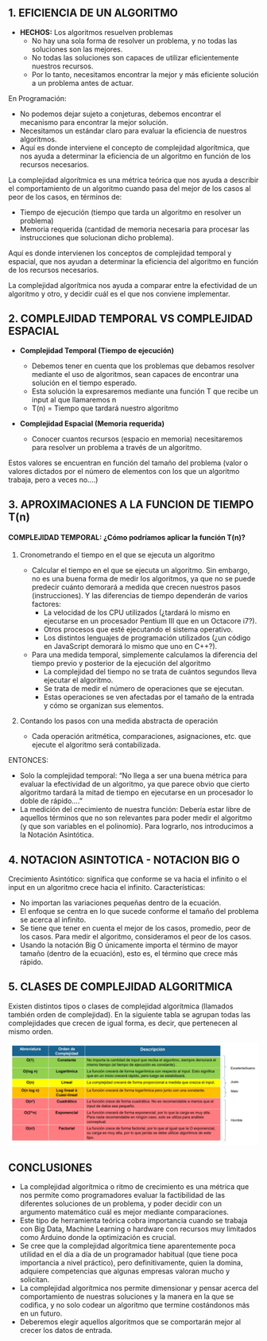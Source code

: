 ## 1. EFICIENCIA DE UN ALGORITMO

- **HECHOS:** Los algoritmos resuelven problemas
  - No hay una sola forma de resolver un problema, y no todas las soluciones son las mejores.
  - No todas las soluciones son capaces de utilizar eficientemente nuestros recursos.
  - Por lo tanto, necesitamos encontrar la mejor y más eficiente solución a un problema antes de actuar.

En Programación:
- No podemos dejar sujeto a conjeturas, debemos encontrar el mecanismo para encontrar la mejor solución.
- Necesitamos un estándar claro para evaluar la eficiencia de nuestros algoritmos.
- Aquí es donde interviene el concepto de complejidad algorítmica, que nos ayuda a determinar la eficiencia de un algoritmo en función de los recursos necesarios.

La complejidad algorítmica es una métrica teórica que nos ayuda a describir el comportamiento de un algoritmo cuando pasa del mejor de los casos al peor de los casos, en términos de:

- Tiempo de ejecución (tiempo que tarda un algoritmo en resolver un problema)
- Memoria requerida (cantidad de memoria necesaria para procesar las instrucciones que solucionan dicho problema).

Aquí es donde intervienen los conceptos de complejidad temporal y espacial, que nos ayudan a determinar la eficiencia del algoritmo en función de los recursos necesarios.

La complejidad algorítmica nos ayuda a comparar entre la efectividad de un algoritmo y otro, y decidir cuál es el que nos conviene implementar.

## 2. COMPLEJIDAD TEMPORAL VS COMPLEJIDAD ESPACIAL

- **Complejidad Temporal (Tiempo de ejecución)**
  - Debemos tener en cuenta que los problemas que debamos resolver mediante el uso de algoritmos, sean capaces de encontrar una solución en el tiempo esperado.
  - Esta solución la expresaremos mediante una función T que recibe un input al que llamaremos n 
  - T(n) = Tiempo que tardará nuestro algoritmo

- **Complejidad Espacial (Memoria requerida)**
  - Conocer cuantos recursos (espacio en memoria) necesitaremos para resolver un problema a través de un algoritmo.

Estos valores se encuentran en función del tamaño del problema (valor o valores dictados por el número de elementos con los que un algoritmo trabaja, pero a veces no….)

## 3. APROXIMACIONES A LA FUNCION DE TIEMPO T(n)

#### COMPLEJIDAD TEMPORAL: ¿Cómo podríamos aplicar la función T(n)?

1. Cronometrando el tiempo en el que se ejecuta un algoritmo
   - Calcular el tiempo en el que se ejecuta un algoritmo. Sin embargo, no es una buena forma de medir los algoritmos, ya que no se puede predecir cuánto demorará a medida que crecen nuestros pasos (instrucciones). Y las diferencias de tiempo dependerán de varios factores:
     - La velocidad de los CPU utilizados (¿tardará lo mismo en ejecutarse en un procesador Pentium III que en un Octacore i7?).
     - Otros procesos que esté ejecutando el sistema operativo.
     - Los distintos lenguajes de programación utilizados (¿un código en JavaScript demorará lo mismo que uno en C++?).
   - Para una medida temporal, simplemente calculamos la diferencia del tiempo previo y posterior de la ejecución del algoritmo
     - La complejidad del tiempo no se trata de cuántos segundos lleva ejecutar el algoritmo.
     - Se trata de medir el número de operaciones que se ejecutan.
     - Estas operaciones se ven afectadas por el tamaño de la entrada y cómo se organizan sus elementos.

2. Contando los pasos con una medida abstracta de operación
   - Cada operación aritmética, comparaciones, asignaciones, etc. que ejecute el algoritmo será contabilizada.

ENTONCES:
- Solo la complejidad temporal: “No llega a ser una buena métrica para evaluar la efectividad de un algoritmo, ya que parece obvio que cierto algoritmo tardará la mitad de tiempo en ejecutarse en un procesador lo doble de rápido….”
- La medición del crecimiento de nuestra función: Debería estar libre de aquellos términos que no son relevantes para poder medir el algoritmo (y que son variables en el polinomio). Para lograrlo, nos introducimos a la Notación Asintótica.

## 4. NOTACION ASINTOTICA - NOTACION BIG O

Crecimiento Asintótico: significa que conforme se va hacia el infinito o el input en un algoritmo crece hacia el infinito.
Características:
- No importan las variaciones pequeñas dentro de la ecuación.
- El enfoque se centra en lo que sucede conforme el tamaño del problema se acerca al infinito.
- Se tiene que tener en cuenta el mejor de los casos, promedio, peor de los casos. Para medir el algoritmo, consideramos el peor de los casos.
- Usando la notación Big O únicamente importa el término de mayor tamaño (dentro de la ecuación), esto es, el término que crece más rápido.

## 5. CLASES DE COMPLEJIDAD ALGORITMICA
Existen distintos tipos o clases de complejidad algorítmica (llamados también orden de complejidad).
En la siguiente tabla se agrupan todas las complejidades que crecen de igual forma, es decir, que pertenecen al mismo orden.

![Complejidades](/Complementos/Notacion%20Big%20O.jpeg)


## CONCLUSIONES
- La complejidad algorítmica o ritmo de crecimiento es una métrica que nos permite como programadores evaluar la factibilidad de las diferentes soluciones de un problema, y poder decidir con un argumento matemático cuál es mejor mediante comparaciones.
- Este tipo de herramienta teórica cobra importancia cuando se trabaja con Big Data, Machine Learning o hardware con recursos muy limitados como Arduino donde la optimización es crucial.
- Se cree que la complejidad algorítmica tiene aparentemente poca utilidad en el día a día de un programador habitual (que tiene poca importancia a nivel práctico), pero definitivamente, quien la domina, adquiere competencias que algunas empresas valoran mucho y solicitan.
- La complejidad algorítmica nos permite dimensionar y pensar acerca del comportamiento de nuestras soluciones y la manera en la que se codifica, y no solo codear un algoritmo que termine costándonos más en un futuro.
- Deberemos elegir aquellos algoritmos que se comportarán mejor al crecer los datos de entrada.
